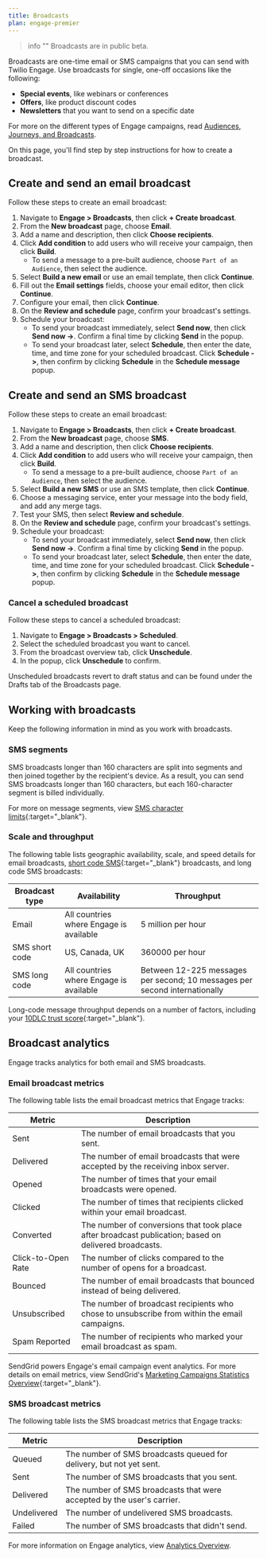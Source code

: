 ```yaml
---
title: Broadcasts
plan: engage-premier
---
```


> info ""
> Broadcasts are in public beta.

Broadcasts are one-time email or SMS campaigns that you can send with Twilio Engage. Use broadcasts for single, one-off occasions like the following:

- **Special events**, like webinars or conferences
- **Offers**, like product discount codes
- **Newsletters** that you want to send on a specific date

For more on the different types of Engage campaigns, read [Audiences, Journeys, and Broadcasts](/docs/guides/audiences-and-journeys/).

On this page, you'll find step by step instructions for how to create a broadcast.

## Create and send an email broadcast

Follow these steps to create an email broadcast:

1. Navigate to **Engage > Broadcasts**, then click **+ Create broadcast**. 
2. From the **New broadcast** page, choose **Email**.
3. Add a name and description, then click **Choose recipients**.
4. Click **Add condition** to add users who will receive your campaign, then click **Build**.
    - To send a message to a pre-built audience, choose `Part of an Audience`, then select the audience.
5. Select **Build a new email** or use an email template, then click **Continue**.
6. Fill out the **Email settings** fields, choose your email editor, then click **Continue**.
7. Configure your email, then click **Continue**.
8. On the **Review and schedule** page, confirm your broadcast's settings.
9. Schedule your broadcast:
    - To send your broadcast immediately, select **Send now**, then click **Send now ->**. Confirm a final time by clicking **Send** in the popup.
    - To send your broadcast later, select **Schedule**, then enter the date, time, and time zone for your scheduled broadcast. Click **Schedule ->**, then confirm by clicking **Schedule** in the **Schedule message** popup.


## Create and send an SMS broadcast

Follow these steps to create an email broadcast:

1. Navigate to **Engage > Broadcasts**, then click **+ Create broadcast**. 
2. From the **New broadcast** page, choose **SMS**.
3. Add a name and description, then click **Choose recipients**.
4. Click **Add condition** to add users who will receive your campaign, then click **Build**.
    - To send a message to a pre-built audience, choose `Part of an Audience`, then select the audience.
5. Select **Build a new SMS** or use an SMS template, then click **Continue**.
6. Choose a messaging service, enter your message into the body field, and add any merge tags. 
7. Test your SMS, then select **Review and schedule**.
8. On the **Review and schedule** page, confirm your broadcast's settings.
9. Schedule your broadcast:
    - To send your broadcast immediately, select **Send now**, then click **Send now ->**. Confirm a final time by clicking **Send** in the popup.
    - To send your broadcast later, select **Schedule**, then enter the date, time, and time zone for your scheduled broadcast. Click **Schedule ->**, then confirm by clicking **Schedule** in the **Schedule message** popup.

### Cancel a scheduled broadcast

Follow these steps to cancel a scheduled broadcast:

1. Navigate to **Engage > Broadcasts > Scheduled**. 
2. Select the scheduled broadcast you want to cancel.
3. From the broadcast overview tab, click **Unschedule**.
4. In the popup, click **Unschedule** to confirm.

Unscheduled broadcasts revert to draft status and can be found under the Drafts tab of the Broadcasts page.
 
## Working with broadcasts

Keep the following information in mind as you work with broadcasts.

### SMS segments

SMS broadcasts longer than 160 characters are split into segments and then joined together by the recipient's device. As a result, you can send SMS broadcasts longer than 160 characters, but each 160-character segment is billed individually. 

For more on message segments, view [SMS character limits](https://www.twilio.com/docs/glossary/what-sms-character-limit){:target="_blank"}.

### Scale and throughput

The following table lists geographic availability, scale, and speed details for email broadcasts, [short code SMS](https://support.twilio.com/hc/en-us/articles/223182068-What-is-a-Messaging-Short-Code-){:target="_blank"} broadcasts, and long code SMS broadcasts:

| Broadcast type | Availability                            | Throughput                                                                 |
| -------------- | --------------------------------------- | -------------------------------------------------------------------------- |
| Email          | All countries where Engage is available | 5 million per hour                                                         |
| SMS short code | US, Canada, UK                          | 360000 per hour                                                            |
| SMS long code  | All countries where Engage is available | Between 12-225 messages per second; 10 messages per second internationally |

Long-code message throughput depends on a number of factors, including your [10DLC trust score](https://support.twilio.com/hc/en-us/articles/1260803225669-Message-throughput-MPS-and-Trust-Scores-for-A2P-10DLC-in-the-US){:target="_blank"}.


## Broadcast analytics

Engage tracks analytics for both email and SMS broadcasts.

### Email broadcast metrics

The following table lists the email broadcast metrics that Engage tracks:

| Metric             | Description                                                                                           |
| ------------------ | ----------------------------------------------------------------------------------------------------- |
| Sent               | The number of email broadcasts that you sent.                                                         |
| Delivered          | The number of email broadcasts that were accepted by the receiving inbox server.                      |
| Opened             | The number of times that your email broadcasts were opened.                                           |
| Clicked            | The number of times that recipients clicked within your email broadcast.                              |
| Converted          | The number of conversions that took place after broadcast publication; based on delivered broadcasts. |
| Click-to-Open Rate | The number of clicks compared to the number of opens for a broadcast.                                 |
| Bounced            | The number of email broadcasts that bounced instead of being delivered.                               |
| Unsubscribed       | The number of broadcast recipients who chose to unsubscribe from within the email campaigns.          |
| Spam Reported      | The number of recipients who marked your email broadcast as spam.                                     |

SendGrid powers Engage's email campaign event analytics. For more details on email metrics, view SendGrid's [Marketing Campaigns Statistics Overview](https://docs.sendgrid.com/ui/analytics-and-reporting/marketing-campaigns-stats-overview){:target="_blank"}.


### SMS broadcast metrics

The following table lists the SMS broadcast metrics that Engage tracks:


| Metric      | Description                                                            |
| ----------- | ---------------------------------------------------------------------- |
| Queued      | The number of SMS broadcasts queued for delivery, but not yet sent.    |
| Sent        | The number of SMS broadcasts that you sent.                            |
| Delivered   | The number of SMS broadcasts that were accepted by the user's carrier. |
| Undelivered | The number of undelivered SMS broadcasts.                              |
| Failed      | The number of SMS broadcasts that didn't send.                         |


For more information on Engage analytics, view [Analytics Overview](/docs/engage/analytics/).